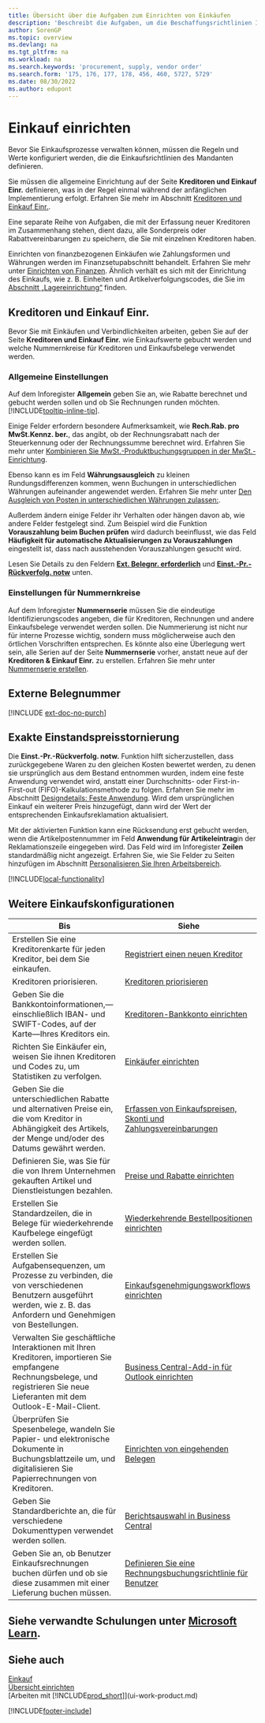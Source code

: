 ```yaml
---
title: Übersicht über die Aufgaben zum Einrichten von Einkäufen
description: 'Beschreibt die Aufgaben, um die Beschaffungsrichtlinien Ihres Mandanten festzulegen und Ihre Einkaufsprozesse einzurichten.'
author: SorenGP
ms.topic: overview
ms.devlang: na
ms.tgt_pltfrm: na
ms.workload: na
ms.search.keywords: 'procurement, supply, vendor order'
ms.search.form: '175, 176, 177, 178, 456, 460, 5727, 5729'
ms.date: 08/30/2022
ms.author: edupont
---
```

# Einkauf einrichten

Bevor Sie Einkaufsprozesse verwalten können, müssen die Regeln und Werte konfiguriert werden, die die Einkaufsrichtlinien des Mandanten definieren.

Sie müssen die allgemeine Einrichtung auf der Seite **Kreditoren und Einkauf Einr.** definieren, was in der Regel einmal während der anfänglichen Implementierung erfolgt. Erfahren Sie mehr im Abschnitt [Kreditoren und Einkauf Einr.](#purchases-and-payables-setup).

Eine separate Reihe von Aufgaben, die mit der Erfassung neuer Kreditoren im Zusammenhang stehen, dient dazu, alle Sonderpreis oder Rabattvereinbarungen zu speichern, die Sie mit einzelnen Kreditoren haben.

Einrichten von finanzbezogenen Einkäufen wie Zahlungsformen und Währungen werden im Finanzsetupabschnitt behandelt. Erfahren Sie mehr unter [Einrichten von Finanzen](finance-setup-finance.md). Ähnlich verhält es sich mit der Einrichtung des Einkaufs, wie z. B. Einheiten und Artikelverfolgungscodes, die Sie im [Abschnitt „Lagereinrichtung“](inventory-setup-inventory.md) finden.

## Kreditoren und Einkauf Einr.

Bevor Sie mit Einkäufen und Verbindlichkeiten arbeiten, geben Sie auf der Seite **Kreditoren und Einkauf Einr.** wie Einkaufswerte gebucht werden und welche Nummernkreise für Kreditoren und Einkaufsbelege verwendet werden.

### Allgemeine Einstellungen

Auf dem Inforegister **Allgemein** geben Sie an, wie Rabatte berechnet und gebucht werden sollen und ob Sie Rechnungen runden möchten. [!INCLUDE[tooltip-inline-tip](includes/tooltip-inline-tip_md.md)].

Einige Felder erfordern besondere Aufmerksamkeit, wie **Rech.Rab. pro MwSt.Kennz. ber.**, das angibt, ob der Rechnungsrabatt nach der Steuerkennung oder der Rechnungssumme berechnet wird. Erfahren Sie mehr unter [Kombinieren Sie MwSt.-Produktbuchungsgruppen in der MwSt.-Einrichtung](finance-setup-vat.md#combine-vat-posting-groups-in-vat-posting-setups).

Ebenso kann es im Feld **Währungsausgleich** zu kleinen Rundungsdifferenzen kommen, wenn Buchungen in unterschiedlichen Währungen aufeinander angewendet werden. Erfahren Sie mehr unter [Den Ausgleich von Posten in unterschiedlichen Währungen zulassen:](finance-how-enable-application-ledger-entries-different-currencies.md).

Außerdem ändern einige Felder ihr Verhalten oder hängen davon ab, wie andere Felder festgelegt sind. Zum Beispiel wird die Funktion **Vorauszahlung beim Buchen prüfen** wird dadurch beeinflusst, wie das Feld **Häufigkeit für automatische Aktualisierungen zu Vorauszahlungen** eingestellt ist, dass nach ausstehenden Vorauszahlungen gesucht wird.

Lesen Sie Details zu den Feldern [**Ext. Belegnr. erforderlich**](#external-document-number) und [**Einst.-Pr.-Rückverfolg. notw**](#exact-cost-reversing) unten.

### Einstellungen für Nummernkreise

Auf dem Inforegister **Nummernserie** müssen Sie die eindeutige Identifizierungscodes angeben, die für Kreditoren, Rechnungen und andere Einkaufsbelege verwendet werden sollen. Die Nummerierung ist nicht nur für interne Prozesse wichtig, sondern muss möglicherweise auch den örtlichen Vorschriften entsprechen. Es könnte also eine Überlegung wert sein, alle Serien auf der Seite **Nummernserie** vorher, anstatt neue auf der **Kreditoren & Einkauf Einr.** zu erstellen. Erfahren Sie mehr unter [Nummernserie erstellen](ui-create-number-series.md).

## Externe Belegnummer

[!INCLUDE [ext-doc-no-purch](includes/ext-doc-no-purch.md)]

## Exakte Einstandspreisstornierung

Die **Einst.-Pr.-Rückverfolg. notw.** Funktion hilft sicherzustellen, dass zurückgegebene Waren zu den gleichen Kosten bewertet werden, zu denen sie ursprünglich aus dem Bestand entnommen wurden, indem eine feste Anwendung verwendet wird, anstatt einer Durchschnitts- oder First-in-First-out (FIFO)-Kalkulationsmethode zu folgen. Erfahren Sie mehr im Abschnitt [Designdetails: Feste Anwendung](design-details-item-application.md#fixed-application). Wird dem ursprünglichen Einkauf ein weiterer Preis hinzugefügt, dann wird der Wert der entsprechenden Einkaufsreklamation aktualisiert.

Mit der aktivierten Funktion kann eine Rücksendung erst gebucht werden, wenn die Artikelpostennummer im Feld **Anwendung für Artikeleintrag**in der Reklamationszeile eingegeben wird. Das Feld wird im Inforegister **Zeilen** standardmäßig nicht angezeigt. Erfahren Sie, wie Sie Felder zu Seiten hinzufügen im Abschnitt [Personalisieren Sie Ihren Arbeitsbereich](ui-personalization-user.md#to-start-personalizing-a-page-through-the-personalizing-banner).

[!INCLUDE[local-functionality](includes/local-functionality.md)]

## Weitere Einkaufskonfigurationen

| Bis | Siehe |
| --- | --- |
| Erstellen Sie eine Kreditorenkarte für jeden Kreditor, bei dem Sie einkaufen. |[Registriert einen neuen Kreditor](purchasing-how-register-new-vendors.md) |
| Kreditoren priorisieren. |[Kreditoren priorisieren](purchasing-how-prioritize-vendors.md) |
| Geben Sie die Bankkontoinformationen,&mdash;einschließlich IBAN- und SWIFT-Codes, auf der Karte&mdash;Ihres Kreditors ein. | [Kreditoren-Bankkonto einrichten](purchasing-how-set-up-vendors-bank-accounts.md) |
| Richten Sie Einkäufer ein, weisen Sie ihnen Kreditoren und Codes zu, um Statistiken zu verfolgen. |[Einkäufer einrichten](purchasing-how-setup-purchasers.md) |
| Geben Sie die unterschiedlichen Rabatte und alternativen Preise ein, die vom Kreditor in Abhängigkeit des Artikels, der Menge und/oder des Datums gewährt werden. |[Erfassen von Einkaufspreisen, Skonti und Zahlungsvereinbarungen](purchasing-how-record-purchase-price-discount-payment-agreements.md) |
| Definieren Sie, was Sie für die von Ihrem Unternehmen gekauften Artikel und Dienstleistungen bezahlen.  | [Preise und Rabatte einrichten](across-prices-and-discounts.md) |
| Erstellen Sie Standardzeilen, die in Belege für wiederkehrende Kaufbelege eingefügt werden sollen. | [Wiederkehrende Bestellpositionen einrichten](purchasing-how-work-recurring-purchase-lines.md) |
| Erstellen Sie Aufgabensequenzen, um Prozesse zu verbinden, die von verschiedenen Benutzern ausgeführt werden, wie z. B. das Anfordern und Genehmigen von Bestellungen. | [Einkaufsgenehmigungsworkflows einrichten](across-set-up-workflows.md) |
| Verwalten Sie geschäftliche Interaktionen mit Ihren Kreditoren, importieren Sie empfangene Rechnungsbelege, und registrieren Sie neue Lieferanten mit dem Outlook-E-Mail-Client. | [Business Central-Add-in für Outlook einrichten](admin-outlook.md) |
| Überprüfen Sie Spesenbelege, wandeln Sie Papier- und elektronische Dokumente in Buchungsblattzeile um, und digitalisieren Sie Papierrechnungen von Kreditoren. | [Einrichten von eingehenden Belegen](across-how-setup-income-documents.md) |
| Geben Sie Standardberichte an, die für verschiedene Dokumenttypen verwendet werden sollen. |[Berichtsauswahl in Business Central](across-report-selections.md)|
|Geben Sie an, ob Benutzer Einkaufsrechnungen buchen dürfen und ob sie diese zusammen mit einer Lieferung buchen müssen. |[Definieren Sie eine Rechnungsbuchungsrichtlinie für Benutzer](admin-setup-invoice-posting-policy.md)|

## Siehe verwandte Schulungen unter [Microsoft Learn](/learn/paths/trade-get-started-dynamics-365-business-central/).

## Siehe auch

[Einkauf](purchasing-manage-purchasing.md)  
[Übersicht einrichten](setup.md)  
[Arbeiten mit [!INCLUDE[prod_short](includes/prod_short.md)]](ui-work-product.md)

[!INCLUDE[footer-include](includes/footer-banner.md)]
